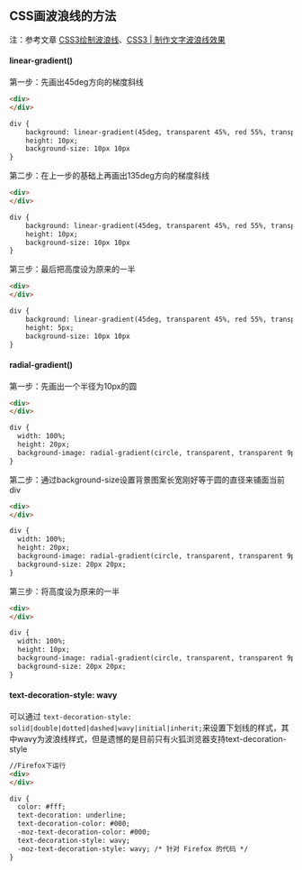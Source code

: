 ## CSS画波浪线的方法

注：参考文章 [CSS3绘制波浪线](http://oddjohn.github.io/blog/css3-wavy-line/)、[CSS3 | 制作文字波浪线效果](http://www.jianshu.com/p/8570433e3669)

#### linear-gradient()

第一步：先画出45deg方向的梯度斜线

```html
<div>  
</div>

div {
    background: linear-gradient(45deg, transparent 45%, red 55%, transparent 60%);
    height: 10px;
	background-size: 10px 10px
}
```

第二步：在上一步的基础上再画出135deg方向的梯度斜线

```html
<div>
</div>

div {
    background: linear-gradient(45deg, transparent 45%, red 55%, transparent 60%),linear-gradient(135deg, transparent 45%, red 55%, transparent 60%);
    height: 10px;
	background-size: 10px 10px  
}
```

第三步：最后把高度设为原来的一半

```html
<div>
</div>

div {
    background: linear-gradient(45deg, transparent 45%, red 55%, transparent 60%),linear-gradient(135deg, transparent 45%, red 55%, transparent 60%);
    height: 5px;
	background-size: 10px 10px  
}
```

#### radial-gradient()

第一步：先画出一个半径为10px的圆

```html
<div>
</div>

div {
  width: 100%;
  height: 20px;
  background-image: radial-gradient(circle, transparent, transparent 9px, orange 10px, orange 10px, transparent 10px, transparent);
}
```

第二步：通过background-size设置背景图案长宽刚好等于圆的直径来铺面当前div

```html
<div>
</div>

div {
  width: 100%;
  height: 20px;
  background-image: radial-gradient(circle, transparent, transparent 9px, orange 10px, orange 10px, transparent 10px, transparent);
  background-size: 20px 20px;
}
```

第三步：将高度设为原来的一半

```html
<div>
</div>

div {
  width: 100%;
  height: 10px;
  background-image: radial-gradient(circle, transparent, transparent 9px, orange 10px, orange 10px, transparent 10px, transparent);
  background-size: 20px 20px;
}
```

#### text-decoration-style: wavy

可以通过	`text-decoration-style: solid|double|dotted|dashed|wavy|initial|inherit;`来设置下划线的样式，其中wavy为波浪线样式，但是遗憾的是目前只有火狐浏览器支持text-decoration-style

```html
//Firefox下运行
<div>
</div>

div {
  color: #fff;
  text-decoration: underline; 
  text-decoration-color: #000;
  -moz-text-decoration-color: #000;
  text-decoration-style: wavy; 
  -moz-text-decoration-style: wavy; /* 针对 Firefox 的代码 */
}
```

